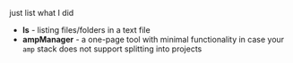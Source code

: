 just list what I did
- **ls** - listing files/folders in a text file
- **ampManager** - a one-page tool with minimal functionality in case your `amp` stack does not support splitting into projects